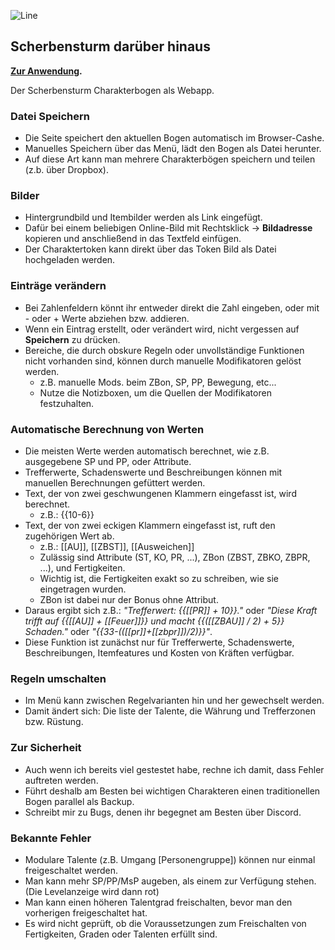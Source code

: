 ![Line](https://i.imgur.com/zQIoFD7.png)

## Scherbensturm darüber hinaus

**[Zur Anwendung](https://tortilla737.github.io/ScherbensturmWebApp/).**

Der Scherbensturm Charakterbogen als Webapp.

### Datei Speichern
- Die Seite speichert den aktuellen Bogen automatisch im Browser-Cashe.
- Manuelles Speichern über das Menü, lädt den Bogen als Datei herunter.
- Auf diese Art kann man mehrere Charakterbögen speichern und teilen (z.b. über Dropbox).

### Bilder
- Hintergrundbild und Itembilder werden als Link eingefügt.
- Dafür bei einem beliebigen Online-Bild mit Rechtsklick -> **Bildadresse** kopieren und anschließend in das Textfeld einfügen.
- Der Charaktertoken kann direkt über das Token Bild als Datei hochgeladen werden.

### Einträge verändern
- Bei Zahlenfeldern könnt ihr entweder direkt die Zahl eingeben, oder mit - oder + Werte abziehen bzw. addieren.
- Wenn ein Eintrag erstellt, oder verändert wird, nicht vergessen auf **Speichern** zu drücken.
- Bereiche, die durch obskure Regeln oder unvollständige Funktionen nicht vorhanden sind, können durch manuelle Modifikatoren gelöst werden.
  - z.B. manuelle Mods. beim ZBon, SP, PP, Bewegung, etc...
  - Nutze die Notizboxen, um die Quellen der Modifikatoren festzuhalten.

### Automatische Berechnung von Werten
- Die meisten Werte werden automatisch berechnet, wie z.B. ausgegebene SP und PP, oder Attribute.
- Trefferwerte, Schadenswerte und Beschreibungen können mit manuellen Berechnungen gefüttert werden.
- Text, der von zwei geschwungenen Klammern eingefasst ist, wird berechnet.
  - z.B.: {{10-6}}
- Text, der von zwei eckigen Klammern eingefasst ist, ruft den zugehörigen Wert ab.
  - z.B.: \[\[AU\]\], \[\[ZBST\]\], \[\[Ausweichen\]\]
  - Zulässig sind Attribute (ST, KO, PR, ...), ZBon (ZBST, ZBKO, ZBPR, ...), und Fertigkeiten.
  - Wichtig ist, die Fertigkeiten exakt so zu schreiben, wie sie eingetragen wurden.
  - ZBon ist dabei nur der Bonus ohne Attribut.
- Daraus ergibt sich z.B.: *"Trefferwert: {{\[\[PR\]\] + 10}}."* oder *"Diese Kraft trifft auf {{\[\[AU\]\] + \[\[Feuer\]\]}} und macht {{(\[\[ZBAU\]\] / 2) + 5}} Schaden."* oder *"{{33-((\[\[pr\]\]+\[\[zbpr\]\])/2)}}"*.
- Diese Funktion ist zunächst nur für Trefferwerte, Schadenswerte, Beschreibungen, Itemfeatures und Kosten von Kräften verfügbar.

### Regeln umschalten
- Im Menü kann zwischen Regelvarianten hin und her gewechselt werden.
- Damit ändert sich: Die liste der Talente, die Währung und Trefferzonen bzw. Rüstung.

### Zur Sicherheit
- Auch wenn ich bereits viel gestestet habe, rechne ich damit, dass Fehler auftreten werden.
- Führt deshalb am Besten bei wichtigen Charakteren einen traditionellen Bogen parallel als Backup.
- Schreibt mir zu Bugs, denen ihr begegnet am Besten über Discord.

### Bekannte Fehler
- Modulare Talente (z.B. Umgang \[Personengruppe\]) können nur einmal freigeschaltet werden.
- Man kann mehr SP/PP/MsP augeben, als einem zur Verfügung stehen. (Die Levelanzeige wird dann rot)
- Man kann einen höheren Talentgrad freischalten, bevor man den vorherigen freigeschaltet hat.
- Es wird nicht geprüft, ob die Voraussetzungen zum Freischalten von Fertigkeiten, Graden oder Talenten erfüllt sind.